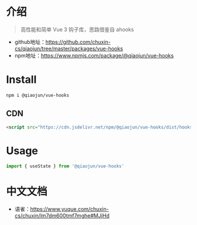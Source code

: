 # 介绍
> 高性能和简单 Vue 3 钩子库，思路借鉴自 ahooks
- github地址：https://github.com/chuxin-cs/qiaojun/tree/master/packages/vue-hooks
- npm地址：https://www.npmjs.com/package/@qiaojun/vue-hooks

# Install
```bash
npm i @qiaojun/vue-hooks
```

## CDN
```html
<script src="https://cdn.jsdelivr.net/npm/@qiaojun/vue-hooks/dist/hooks.umd.js"></script>
```

# Usage
```js
import { useState } from '@qiaojun/vue-hooks'
```
# 中文文档
- 语雀：https://www.yuque.com/chuxin-cs/chuxin/lm7dm600tmf7mghe#MJjHd
